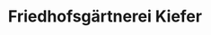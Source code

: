 ---
title: "Friedhofsgärtnerei Kiefer"
url: /freiburg-im-breisgau/friedhofsgaertnerei-kiefer/
shop: Garten-Center
---